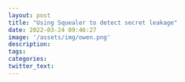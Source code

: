 ```yaml
---
layout: post
title: "Using Squealer to detect secret leakage"
date: 2022-03-24 09:46:27
image: '/assets/img/owen.png'
description:
tags:
categories:
twitter_text:
---
```

